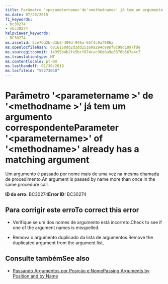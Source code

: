 ```yaml
---
title: Parâmetro '<parametername>'de'<methodname>' já tem um argumento correspondente
ms.date: 07/20/2015
f1_keywords:
- bc30274
- vbc30274
helpviewer_keywords:
- BC30274
ms.assetid: 5ce7ed2b-d3b3-409d-946a-65f4c9af986a
ms.openlocfilehash: d816150dd2d3dd25169a294c986f8c99d1897fde
ms.sourcegitcommit: 14355b4b2fe5bcf874cac96d0a9e6376b567e4c7
ms.translationtype: MT
ms.contentlocale: pt-BR
ms.lasthandoff: 01/30/2019
ms.locfileid: "55273040"
---
```

# <a name="parameter-parametername-of-methodname-already-has-a-matching-argument"></a><span data-ttu-id="65052-102">Parâmetro '\<parametername >' de '\<methodname >' já tem um argumento correspondente</span><span class="sxs-lookup"><span data-stu-id="65052-102">Parameter '\<parametername>' of '\<methodname>' already has a matching argument</span></span>
<span data-ttu-id="65052-103">Um argumento é passado por nome mais de uma vez na mesma chamada de procedimento.</span><span class="sxs-lookup"><span data-stu-id="65052-103">An argument is passed by name more than once in the same procedure call.</span></span>  
  
 <span data-ttu-id="65052-104">**ID do erro:** BC30274</span><span class="sxs-lookup"><span data-stu-id="65052-104">**Error ID:** BC30274</span></span>  
  
## <a name="to-correct-this-error"></a><span data-ttu-id="65052-105">Para corrigir este erro</span><span class="sxs-lookup"><span data-stu-id="65052-105">To correct this error</span></span>  
  
-   <span data-ttu-id="65052-106">Verifique se um dos nomes de argumento está incorreto.</span><span class="sxs-lookup"><span data-stu-id="65052-106">Check to see if one of the argument names is misspelled.</span></span>  
  
-   <span data-ttu-id="65052-107">Remova o argumento duplicado da lista de argumentos.</span><span class="sxs-lookup"><span data-stu-id="65052-107">Remove the duplicated argument from the argument list.</span></span>  
  
## <a name="see-also"></a><span data-ttu-id="65052-108">Consulte também</span><span class="sxs-lookup"><span data-stu-id="65052-108">See also</span></span>
- [<span data-ttu-id="65052-109">Passando Argumentos por Posição e Nome</span><span class="sxs-lookup"><span data-stu-id="65052-109">Passing Arguments by Position and by Name</span></span>](../../visual-basic/programming-guide/language-features/procedures/passing-arguments-by-position-and-by-name.md)
